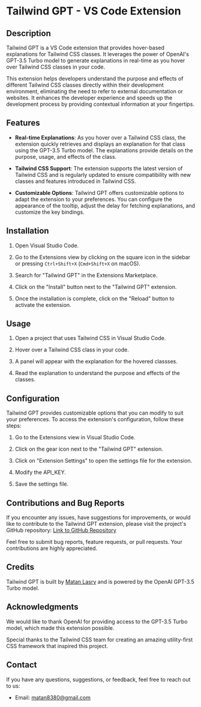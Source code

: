 # Tailwind GPT - VS Code Extension

## Description

Tailwind GPT is a VS Code extension that provides hover-based explanations for Tailwind CSS classes. It leverages the power of OpenAI's GPT-3.5 Turbo model to generate explanations in real-time as you hover over Tailwind CSS classes in your code.

This extension helps developers understand the purpose and effects of different Tailwind CSS classes directly within their development environment, eliminating the need to refer to external documentation or websites. It enhances the developer experience and speeds up the development process by providing contextual information at your fingertips.

## Features

- **Real-time Explanations**: As you hover over a Tailwind CSS class, the extension quickly retrieves and displays an explanation for that class using the GPT-3.5 Turbo model. The explanations provide details on the purpose, usage, and effects of the class.

- **Tailwind CSS Support**: The extension supports the latest version of Tailwind CSS and is regularly updated to ensure compatibility with new classes and features introduced in Tailwind CSS.

- **Customizable Options**: Tailwind GPT offers customizable options to adapt the extension to your preferences. You can configure the appearance of the tooltip, adjust the delay for fetching explanations, and customize the key bindings.

## Installation

1. Open Visual Studio Code.

2. Go to the Extensions view by clicking on the square icon in the sidebar or pressing `Ctrl+Shift+X` (`Cmd+Shift+X` on macOS).

3. Search for "Tailwind GPT" in the Extensions Marketplace.

4. Click on the "Install" button next to the "Tailwind GPT" extension.

5. Once the installation is complete, click on the "Reload" button to activate the extension.

## Usage

1. Open a project that uses Tailwind CSS in Visual Studio Code.

2. Hover over a Tailwind CSS class in your code.

3. A panel will appear with the explanation for the hovered classses.

4. Read the explanation to understand the purpose and effects of the classes.

## Configuration

Tailwind GPT provides customizable options that you can modify to suit your preferences. To access the extension's configuration, follow these steps:

1. Go to the Extensions view in Visual Studio Code.

2. Click on the gear icon next to the "Tailwind GPT" extension.

3. Click on "Extension Settings" to open the settings file for the extension.

4. Modify the API_KEY.

5. Save the settings file.

## Contributions and Bug Reports

If you encounter any issues, have suggestions for improvements, or would like to contribute to the Tailwind GPT extension, please visit the project's GitHub repository: [Link to GitHub Repository](https://github.com/matan1542/tailwind-gpt)

Feel free to submit bug reports, feature requests, or pull requests. Your contributions are highly appreciated.

## Credits

Tailwind GPT is built by [Matan Lasry](https://github.com/matan1542) and is powered by the OpenAI GPT-3.5 Turbo model. 

## Acknowledgments

We would like to thank OpenAI for providing access to the GPT-3.5 Turbo model, which made this extension possible.

Special thanks to the Tailwind CSS team for creating an amazing utility-first CSS framework that inspired this project.

## Contact

If you have any questions, suggestions, or feedback, feel free to reach out to us:

- Email: matan8380@gmail.com